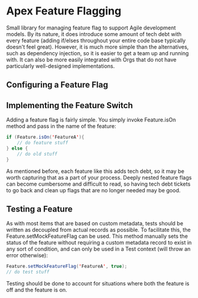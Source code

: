 # Apex Feature Flagging

Small library for managing feature flag to support Agile development models. By its nature, it does introduce some amount of tech debt with every feature (adding if/elses throughout your entire code base typically doesn't feel great). However, it is much more simple than the alternatives, such as dependency injection, so it is easier to get a team up and running with. It can also be more easily integrated with Orgs that do not have particularly well-designed implementations.

## Configuring a Feature Flag

## Implementing the Feature Switch

Adding a feature flag is fairly simple. You simply invoke Feature.isOn method and pass in the name of the feature:

```java
if (Feature.isOn('FeatureA'){
    // do feature stuff
} else {
    // do old stuff
}
```

As mentioned before, each feature like this adds tech debt, so it may be worth capturing that as a part of your process. Deeply nested feature flags can become cumbersome and difficult to read, so having tech debt tickets to go back and clean up flags that are no longer needed may be good.

## Testing a Feature

As with most items that are based on custom metadata, tests should be written as decoupled from actual records as possible. To facilitate this, the Feature.setMockFeatureFlag can be used. This method manually sets the status of the feature without requiring a custom metadata record to exist in any sort of condition, and can only be used in a Test context (will throw an error otherwise):


```java
Feature.setMockFeatureFlag('FeatureA', true);
// do test stuff
```

Testing should be done to account for situations where both the feature is off and the feature is on.

